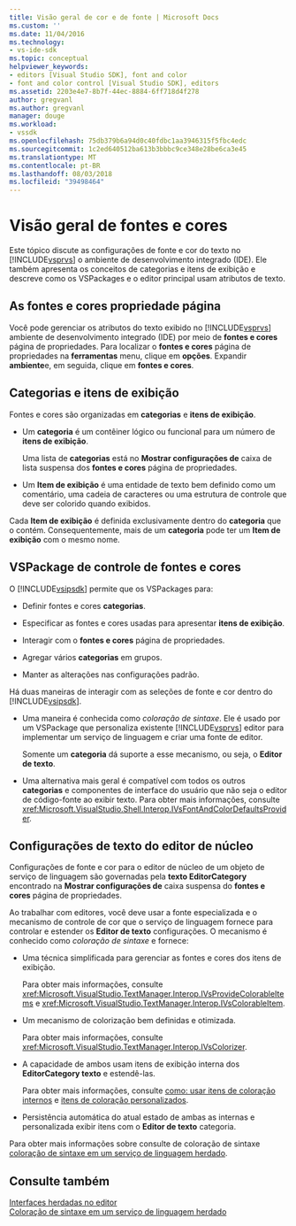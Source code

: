 ```yaml
---
title: Visão geral de cor e de fonte | Microsoft Docs
ms.custom: ''
ms.date: 11/04/2016
ms.technology:
- vs-ide-sdk
ms.topic: conceptual
helpviewer_keywords:
- editors [Visual Studio SDK], font and color
- font and color control [Visual Studio SDK], editors
ms.assetid: 2203e4e7-8b7f-44ec-8884-6ff718d4f278
author: gregvanl
ms.author: gregvanl
manager: douge
ms.workload:
- vssdk
ms.openlocfilehash: 75db379b6a94d0c40fdbc1aa3946315f5fbc4edc
ms.sourcegitcommit: 1c2ed640512ba613b3bbbc9ce348e28be6ca3e45
ms.translationtype: MT
ms.contentlocale: pt-BR
ms.lasthandoff: 08/03/2018
ms.locfileid: "39498464"
---
```

# <a name="font-and-color-overview"></a>Visão geral de fontes e cores
Este tópico discute as configurações de fonte e cor do texto no [!INCLUDE[vsprvs](../code-quality/includes/vsprvs_md.md)] o ambiente de desenvolvimento integrado (IDE). Ele também apresenta os conceitos de categorias e itens de exibição e descreve como os VSPackages e o editor principal usam atributos de texto.  
  
## <a name="the-fonts-and-colors-property-page"></a>As fontes e cores propriedade página  
 Você pode gerenciar os atributos do texto exibido no [!INCLUDE[vsprvs](../code-quality/includes/vsprvs_md.md)] ambiente de desenvolvimento integrado (IDE) por meio de **fontes e cores** página de propriedades. Para localizar o **fontes e cores** página de propriedades na **ferramentas** menu, clique em **opções**. Expandir **ambiente**e, em seguida, clique em **fontes e cores**.  
  
## <a name="categories-and-display-items"></a>Categorias e itens de exibição  
 Fontes e cores são organizadas em **categorias** e **itens de exibição**.  
  
-   Um **categoria** é um contêiner lógico ou funcional para um número de **itens de exibição**.  
  
     Uma lista de **categorias** está no **Mostrar configurações de** caixa de lista suspensa dos **fontes e cores** página de propriedades.  
  
-   Um **Item de exibição** é uma entidade de texto bem definido como um comentário, uma cadeia de caracteres ou uma estrutura de controle que deve ser colorido quando exibidos.  
  
 Cada **Item de exibição** é definida exclusivamente dentro do **categoria** que o contém. Consequentemente, mais de um **categoria** pode ter um **Item de exibição** com o mesmo nome.  
  
## <a name="vspackage-control-of-fonts-and-colors"></a>VSPackage de controle de fontes e cores  
 O [!INCLUDE[vsipsdk](../extensibility/includes/vsipsdk_md.md)] permite que os VSPackages para:  
  
-   Definir fontes e cores **categorias**.  
  
-   Especificar as fontes e cores usadas para apresentar **itens de exibição**.  
  
-   Interagir com o **fontes e cores** página de propriedades.  
  
-   Agregar vários **categorias** em grupos.  
  
-   Manter as alterações nas configurações padrão.  
  
 Há duas maneiras de interagir com as seleções de fonte e cor dentro do [!INCLUDE[vsipsdk](../extensibility/includes/vsipsdk_md.md)].  
  
-   Uma maneira é conhecida como *coloração de sintaxe*. Ele é usado por um VSPackage que personaliza existente [!INCLUDE[vsprvs](../code-quality/includes/vsprvs_md.md)] editor para implementar um serviço de linguagem e criar uma fonte de editor.  
  
     Somente um **categoria** dá suporte a esse mecanismo, ou seja, o **Editor de texto**.  
  
-   Uma alternativa mais geral é compatível com todos os outros **categorias** e componentes de interface do usuário que não seja o editor de código-fonte ao exibir texto. Para obter mais informações, consulte <xref:Microsoft.VisualStudio.Shell.Interop.IVsFontAndColorDefaultsProvider>.  
  
## <a name="core-editor-text-settings"></a>Configurações de texto do editor de núcleo  
 Configurações de fonte e cor para o editor de núcleo de um objeto de serviço de linguagem são governadas pela **texto EditorCategory** encontrado na **Mostrar configurações de** caixa suspensa do **fontes e cores** página de propriedades.  
  
 Ao trabalhar com editores, você deve usar a fonte especializada e o mecanismo de controle de cor que o serviço de linguagem fornece para controlar e estender os **Editor de texto** configurações. O mecanismo é conhecido como *coloração de sintaxe* e fornece:  
  
-   Uma técnica simplificada para gerenciar as fontes e cores dos itens de exibição.  
  
     Para obter mais informações, consulte <xref:Microsoft.VisualStudio.TextManager.Interop.IVsProvideColorableItems> e <xref:Microsoft.VisualStudio.TextManager.Interop.IVsColorableItem>.  
  
-   Um mecanismo de colorização bem definidas e otimizada.  
  
     Para obter mais informações, consulte <xref:Microsoft.VisualStudio.TextManager.Interop.IVsColorizer>.  
  
-   A capacidade de ambos usam itens de exibição interna dos **EditorCategory texto** e estendê-las.  
  
     Para obter mais informações, consulte [como: usar itens de coloração internos](../extensibility/internals/how-to-use-built-in-colorable-items.md) e [itens de coloração personalizados](../extensibility/internals/custom-colorable-items.md).  
  
-   Persistência automática do atual estado de ambas as internas e personalizada exibir itens com o **Editor de texto** categoria.  
  
 Para obter mais informações sobre consulte de coloração de sintaxe [coloração de sintaxe em um serviço de linguagem herdado](../extensibility/internals/syntax-coloring-in-a-legacy-language-service.md).  
  
## <a name="see-also"></a>Consulte também  
 [Interfaces herdadas no editor](../extensibility/legacy-interfaces-in-the-editor.md)   
 [Coloração de sintaxe em um serviço de linguagem herdado](../extensibility/internals/syntax-coloring-in-a-legacy-language-service.md)